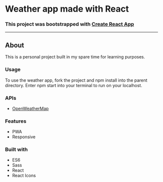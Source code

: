 # Weather app made with React

### This project was bootstrapped with [Create React App](https://github.com/facebook/create-react-app)

---
## About

This is a personal project built in my spare time for learning purposes.

### Usage

To use the weather app, fork the project and npm install into the parent directory. Enter npm start into your terminal to run on your localhost.

### APIs

- [OpenWeatherMap](https://openweathermap.org/)

### Features
- PWA
- Responsive

### Built with
- ES6
- Sass
- React
- React Icons
